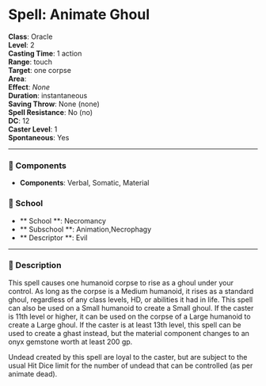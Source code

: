 
# Spell: Animate Ghoul
**Class**: Oracle  
**Level**: 2  
**Casting Time**: 1 action  
**Range**: touch  
**Target**: one corpse  
**Area**:   
**Effect**: _None_  
**Duration**: instantaneous  
**Saving Throw**: None (none)  
**Spell Resistance**: No (no)  
**DC**: 12  
**Caster Level**: 1  
**Spontaneous**: Yes

---

### 🔮 Components
- **Components**: Verbal, Somatic, Material

### 🏫 School
- ** School **: Necromancy
- ** Subschool **: Animation,Necrophagy
- ** Descriptor **: Evil
---

### 📜 Description
This spell causes one humanoid corpse to rise as a ghoul under your control. As long as the corpse is a Medium humanoid, it rises as a standard ghoul, regardless of any class levels, HD, or abilities it had in life. This spell can also be used on a Small humanoid to create a Small ghoul. If the caster is 11th level or higher, it can be used on the corpse of a Large humanoid to create a Large ghoul. If the caster is at least 13th level, this spell can be used to create a ghast instead, but the material component changes to an onyx gemstone worth at least 200 gp.

Undead created by this spell are loyal to the caster, but are subject to the usual Hit Dice limit for the number of undead that can be controlled (as per animate dead).
